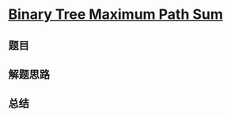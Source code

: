 # [Binary Tree Maximum Path Sum](https://leetcode.com/problems/binary-tree-maximum-path-sum/)
## 题目


## 解题思路


## 总结


